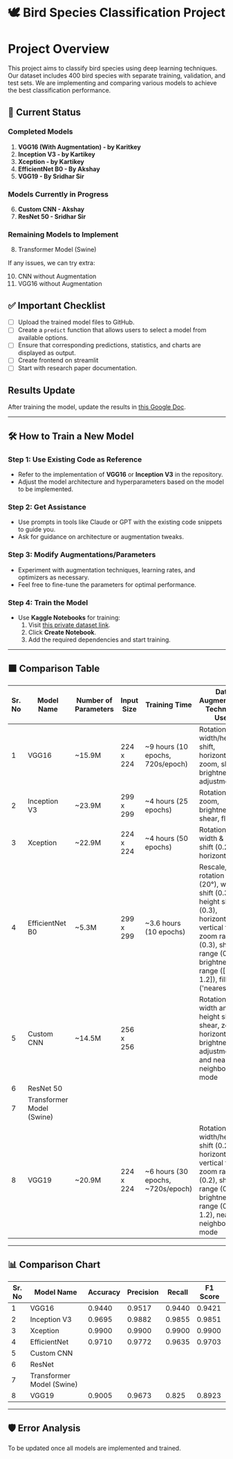 # 🕊️ Bird Species Classification Project

# Project Overview
This project aims to classify bird species using deep learning techniques. Our dataset includes 400 bird species with separate training, validation, and test sets. We are implementing and comparing various models to achieve the best classification performance.

## 📝 Current Status
### Completed Models
1. **VGG16 (With Augmentation) - by Karitkey**
2. **Inception V3 - by Kartikey**
3. **Xception - by Kartikey**
4. **EfficientNet B0 - By Akshay**
5. **VGG19 - By Sridhar Sir**

### Models Currently in Progress
6. **Custom CNN - Akshay**
7. **ResNet 50 - Sridhar Sir**

### Remaining Models to Implement
8. Transformer Model (Swine)

If any issues, we can try extra:

10. CNN without Augmentation  
11. VGG16 without Augmentation

## ✅ Important Checklist
- [ ] Upload the trained model files to GitHub.
- [ ] Create a `predict` function that allows users to select a model from available options.
- [ ] Ensure that corresponding predictions, statistics, and charts are displayed as output.
- [ ] Create frontend on streamlit
- [ ] Start with research paper documentation.

## Results Update  
After training the model, update the results in [this Google Doc](https://docs.google.com/document/d/1IUdKqsk9g5wEijbWiCzT49-3nQKj0M20Q0oy7t6vYPU/edit?tab=t.0).



---

## 🛠️ How to Train a New Model
### Step 1: Use Existing Code as Reference
- Refer to the implementation of **VGG16** or **Inception V3** in the repository.
- Adjust the model architecture and hyperparameters based on the model to be implemented.

### Step 2: Get Assistance
- Use prompts in tools like Claude or GPT with the existing code snippets to guide you.
- Ask for guidance on architecture or augmentation tweaks.

### Step 3: Modify Augmentations/Parameters
- Experiment with augmentation techniques, learning rates, and optimizers as necessary.
- Feel free to fine-tune the parameters for optimal performance.

### Step 4: Train the Model
- Use **Kaggle Notebooks** for training:
  1. Visit [this private dataset link](https://www.kaggle.com/datasets/5bc6d82a2bd2ac97d7362a0f2e8b3a19e4ff882b6c112fef14f2de1d82b5c1fe).
  2. Click **Create Notebook**.
  3. Add the required dependencies and start training.

---

## ⬛ Comparison Table

| Sr. No | Model Name          | Number of Parameters | Input Size  | Training Time              | Data Augmentation Technique Used                                                                 |
|--------|---------------------|-----------------------|-------------|----------------------------|-------------------------------------------------------------------------------------------------|
| 1      | VGG16              | ~15.9M               | 224 x 224   | ~9 hours (10 epochs, 720s/epoch) | Rotation, width/height shift, horizontal flip, zoom, shear, brightness adjustment                |
| 2      | Inception V3       | ~23.9M               | 299 x 299   | ~4 hours (25 epochs)       | Rotation, zoom, brightness, shear, flips                                                       |
| 3      | Xception           | ~22.9M               | 224 x 224   | ~4 hours (50 epochs)       | Rotation (20°), width & height shift (0.2), horizontal flip                                   |
| 4      | EfficientNet B0    | ~5.3M                | 299 x 299   | ~3.6 hours (10 epochs)     | Rescale, rotation range (20°), width shift (0.3), height shift (0.3), horizontal flip, vertical flip, zoom range (0.3), shear range (0.3), brightness range ([0.8, 1.2]), fill mode ('nearest') |
| 5      | Custom CNN         | ~14.5M               | 256 x 256   |                            | Rotation, width and height shifts, shear, zoom, horizontal flip, brightness adjustment, and nearest neighbor fill mode |
| 6      | ResNet 50          |                      |             |                            |                                                                                                 |
| 7      | Transformer Model (Swine) |               |             |                            |                                                                                                 |
| 8      | VGG19              | ~20.9M               | 224 x 224   | ~6 hours (30 epochs, ~720s/epoch)| Rotation (30°), width/height shift (0.2), horizontal flip, vertical flip, zoom range (0.2), shear range (0.2), brightness range (0.8-1.2), nearest neighbor fill mode |

---

## 📊 Comparison Chart

| Sr. No | Model Name          | Accuracy | Precision | Recall    | F1 Score  |
|--------|---------------------|----------|-----------|-----------|-----------|
| 1      | VGG16              | 0.9440   | 0.9517    | 0.9440    | 0.9421    |
| 2      | Inception V3       | 0.9695   | 0.9882    | 0.9855    | 0.9851    |
| 3      | Xception           | 0.9900   | 0.9900    | 0.9900    | 0.9900    |
| 4      | EfficientNet       | 0.9710   | 0.9772    | 0.9635    | 0.9703    |
| 5      | Custom CNN         |          |           |           |           |
| 6      | ResNet             |          |           |           |           |
| 7      | Transformer Model (Swine) |   |           |           |           |
| 8      | VGG19              | 0.9005   | 0.9673    | 0.825     | 0.8923    |


---

## 🛡️ Error Analysis
To be updated once all models are implemented and trained.





